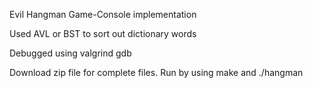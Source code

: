 Evil Hangman Game-Console implementation

Used AVL or BST to sort out dictionary words

Debugged using valgrind gdb

Download zip file for complete files. Run by using make and ./hangman
